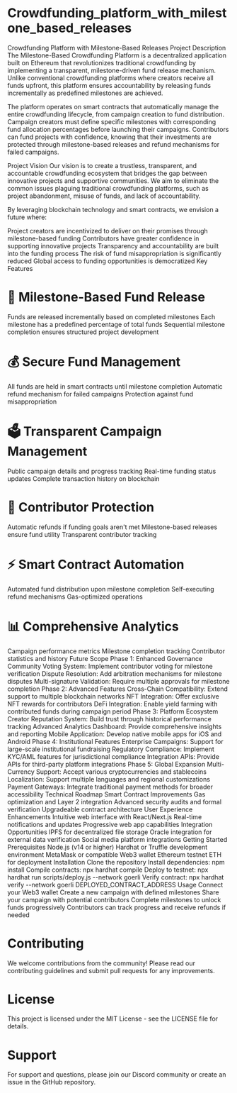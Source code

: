 # Crowdfunding_platform_with_milestone_based_releases
Crowdfunding Platform with Milestone-Based Releases
Project Description
The Milestone-Based Crowdfunding Platform is a decentralized application built on Ethereum that revolutionizes traditional crowdfunding by implementing a transparent, milestone-driven fund release mechanism. Unlike conventional crowdfunding platforms where creators receive all funds upfront, this platform ensures accountability by releasing funds incrementally as predefined milestones are achieved.

The platform operates on smart contracts that automatically manage the entire crowdfunding lifecycle, from campaign creation to fund distribution. Campaign creators must define specific milestones with corresponding fund allocation percentages before launching their campaigns. Contributors can fund projects with confidence, knowing that their investments are protected through milestone-based releases and refund mechanisms for failed campaigns.

Project Vision
Our vision is to create a trustless, transparent, and accountable crowdfunding ecosystem that bridges the gap between innovative projects and supportive communities. We aim to eliminate the common issues plaguing traditional crowdfunding platforms, such as project abandonment, misuse of funds, and lack of accountability.

By leveraging blockchain technology and smart contracts, we envision a future where:

Project creators are incentivized to deliver on their promises through milestone-based funding
Contributors have greater confidence in supporting innovative projects
Transparency and accountability are built into the funding process
The risk of fund misappropriation is significantly reduced
Global access to funding opportunities is democratized
Key Features
# 🎯 Milestone-Based Fund Release
Funds are released incrementally based on completed milestones
Each milestone has a predefined percentage of total funds
Sequential milestone completion ensures structured project development
# 💰 Secure Fund Management
All funds are held in smart contracts until milestone completion
Automatic refund mechanism for failed campaigns
Protection against fund misappropriation
# 🗳️ Transparent Campaign Management
Public campaign details and progress tracking
Real-time funding status updates
Complete transaction history on blockchain
# 🔐 Contributor Protection
Automatic refunds if funding goals aren't met
Milestone-based releases ensure fund utility
Transparent contributor tracking
# ⚡ Smart Contract Automation
Automated fund distribution upon milestone completion
Self-executing refund mechanisms
Gas-optimized operations
# 📊 Comprehensive Analytics
Campaign performance metrics
Milestone completion tracking
Contributor statistics and history
Future Scope
Phase 1: Enhanced Governance
Community Voting System: Implement contributor voting for milestone verification
Dispute Resolution: Add arbitration mechanisms for milestone disputes
Multi-signature Validation: Require multiple approvals for milestone completion
Phase 2: Advanced Features
Cross-Chain Compatibility: Extend support to multiple blockchain networks
NFT Integration: Offer exclusive NFT rewards for contributors
DeFi Integration: Enable yield farming with contributed funds during campaign period
Phase 3: Platform Ecosystem
Creator Reputation System: Build trust through historical performance tracking
Advanced Analytics Dashboard: Provide comprehensive insights and reporting
Mobile Application: Develop native mobile apps for iOS and Android
Phase 4: Institutional Features
Enterprise Campaigns: Support for large-scale institutional fundraising
Regulatory Compliance: Implement KYC/AML features for jurisdictional compliance
Integration APIs: Provide APIs for third-party platform integrations
Phase 5: Global Expansion
Multi-Currency Support: Accept various cryptocurrencies and stablecoins
Localization: Support multiple languages and regional customizations
Payment Gateways: Integrate traditional payment methods for broader accessibility
Technical Roadmap
Smart Contract Improvements
Gas optimization and Layer 2 integration
Advanced security audits and formal verification
Upgradeable contract architecture
User Experience Enhancements
Intuitive web interface with React/Next.js
Real-time notifications and updates
Progressive web app capabilities
Integration Opportunities
IPFS for decentralized file storage
Oracle integration for external data verification
Social media platform integrations
Getting Started
Prerequisites
Node.js (v14 or higher)
Hardhat or Truffle development environment
MetaMask or compatible Web3 wallet
Ethereum testnet ETH for deployment
Installation
Clone the repository
Install dependencies: npm install
Compile contracts: npx hardhat compile
Deploy to testnet: npx hardhat run scripts/deploy.js --network goerli
Verify contract: npx hardhat verify --network goerli DEPLOYED_CONTRACT_ADDRESS
Usage
Connect your Web3 wallet
Create a new campaign with defined milestones
Share your campaign with potential contributors
Complete milestones to unlock funds progressively
Contributors can track progress and receive refunds if needed
# Contributing
We welcome contributions from the community! Please read our contributing guidelines and submit pull requests for any improvements.

# License
This project is licensed under the MIT License - see the LICENSE file for details.

# Support
For support and questions, please join our Discord community or create an issue in the GitHub repository.

